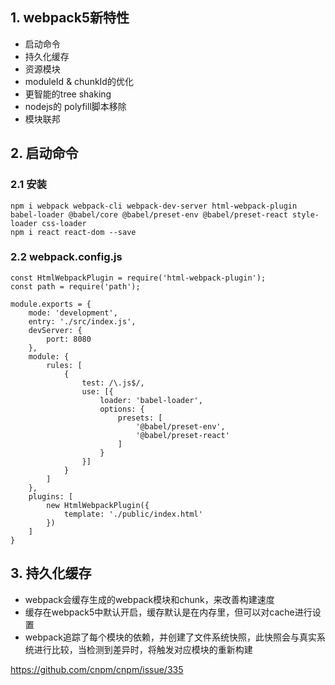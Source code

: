 ## 1. webpack5新特性
- 启动命令
- 持久化缓存
- 资源模块
- moduleId & chunkId的优化
- 更智能的tree shaking
- nodejs的 polyfill脚本移除
- 模块联邦

## 2. 启动命令

### 2.1 安装

```
npm i webpack webpack-cli webpack-dev-server html-webpack-plugin babel-loader @babel/core @babel/preset-env @babel/preset-react style-loader css-loader
npm i react react-dom --save

```

### 2.2 webpack.config.js

```
const HtmlWebpackPlugin = require('html-webpack-plugin');
const path = require('path');

module.exports = {
    mode: 'development',
    entry: './src/index.js',
    devServer: {
        port: 8080
    },
    module: {
        rules: [
            {
                test: /\.js$/,
                use: [{
                    loader: 'babel-loader',
                    options: {
                        presets: [
                            '@babel/preset-env',
                            '@babel/preset-react'
                        ]
                    }
                }]
            }
        ]
    },
    plugins: [
        new HtmlWebpackPlugin({
            template: './public/index.html'
        })
    ]
}

```

## 3. 持久化缓存

- webpack会缓存生成的webpack模块和chunk，来改善构建速度
- 缓存在webpack5中默认开启，缓存默认是在内存里，但可以对cache进行设置
- webpack追踪了每个模块的依赖，并创建了文件系统快照，此快照会与真实系统进行比较，当检测到差异时，将触发对应模块的重新构建

https://github.com/cnpm/cnpm/issue/335
```

```